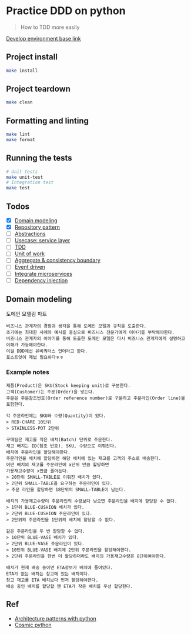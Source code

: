 # Practice DDD on python

> How to TDD more easily

[Develop environment base link](https://gist.github.com/1eedaegon/cc23648cd2f92331c3f748be9cac4f03)

## Project install
```sh
make install
```

## Project teardown
```sh
make clean
```
## Formatting and linting
```sh
make lint
make format
```

## Running the tests
```sh
# Unit tests
make unit-test
# Integration test
make test
```
## Todos

- [x] [Domain modeling](https://github.com/1eedaegon/practice-ddd-python#domain-modeling)
- [x] [Repository pattern](https://github.com/1eedaegon/practice-ddd-python)
- [ ] [Abstractions](https://github.com/1eedaegon/practice-ddd-python)
- [ ] [Usecase: service layer](https://github.com/1eedaegon/practice-ddd-python)
- [ ] [TDD](https://github.com/1eedaegon/practice-ddd-python)
- [ ] [Unit of work](https://github.com/1eedaegon/practice-ddd-python)
- [ ] [Aggregate & consistency boundary](https://github.com/1eedaegon/practice-ddd-python)
- [ ] [Event driven](https://github.com/1eedaegon/practice-ddd-python)
- [ ] [Integrate microservices](https://github.com/1eedaegon/practice-ddd-python)
- [ ] [Dependency injection](https://github.com/1eedaegon/practice-ddd-python)

## Domain modeling
도메인 모델링 파트
```
비즈니스 관계자의 경험과 생각을 통해 도메인 모델과 규칙을 도출한다. 
초기에는 최대한 사례와 예시를 중심으로 비즈니스 전문가에게 이야기를 부탁해야한다. 
비즈니스 관계자의 이야기를 통해 도출한 도메인 모델은 다시 비즈니스 관계자에게 설명하고 이해가 가능해야한다.
이걸 DDD에선 유비쿼터스 언어라고 한다.
포스트잇이 제법 필요하다ㅎㅎ
```
### Example notes
```
제품(Product)은 SKU(Stock keeping unit)로 구분한다.
고객(Customer)는 주문(Order)을 넣는다.
주문은 주문참조번호(Order reference number)로 구분하고 주문라인(Order line)을 포함한다.

각 주문라인에는 SKU와 수량(Quantity)이 있다.
> RED-CHARE 10단위
> STAINLESS-POT 2단위 

구매팀은 재고를 작은 배치(Batch) 단위로 주문한다.
재고 배치는 ID(참조 번호), SKU, 수량으로 이뤄진다.
배치에 주문라인을 할당해야한다.
주문라인을 배치에 할당하면 해당 배치에 있는 재고를 고객의 주소로 배송한다.
어떤 배치의 재고를 주문라인에 x단위 만큼 할당하면
가용재고수량이 x만큼 줄어든다.
> 20단위 SMALL-TABLE로 이뤄진 배치가 있다.
> 2단위 SMALL-TABLE을 요구하는 주문라인이 있다.
> 주문 라인을 할당하면 18단위의 SMALL-TABLE이 남는다.

배치의 가용재고수량이 주문라인의 수량보다 낮으면 주문라인을 배치에 할당할 수 없다.
> 1단위 BLUE-CUSHION 배치가 있다.
> 2단위 BLUE-CUSHION 주문라인이 있다.
> 2단위의 주문라인을 1단위의 배치에 할당할 수 없다.

같은 주문라인을 두 번 할당할 수 없다.
> 10단위 BLUE-VASE 배치가 있다.
> 2단위 BLUE-VASE 주문라인이 있다.
> 10단위 BLUE-VASE 배치에 2단위 주문라인을 할당해야한다.
> 2단위 주문라인을 한번 더 할당하더라도 배치의 가용재고수량은 8단위여야한다.

배치가 현재 배송 중이면 ETA정보가 배치에 들어있다.
ETA가 없는 배치는 창고에 있는 배치이다.
창고 재고를 ETA 배치보다 먼저 할당해야한다.
배송 중인 배치를 할당할 땐 ETA가 작은 배치를 우선 할당한다.

```

## Ref
- [Architecture patterns with python](https://www.amazon.com/Architecture-Patterns-Python-Domain-Driven-Microservices/dp/1492052205)
- [Cosmic python](https://www.cosmicpython.com/)
